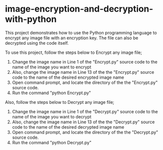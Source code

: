 # image-encryption-and-decryption-with-python

This project demonstrates how to use the Python programming language to encrypt any image file with an encryption key. 
The file can also be decrypted using the code itself.

To use this project, follow the steps below to Encrypt any image file;
1. Change the image name in Line 1 of the "Encrypt.py" source code to the name of the image you want to encrypt
2. Also, change the image name in Line 13 of the the "Encrypt.py" source code to the name of the  desired encrypted image name
3. Open command prompt, and locate the directory of the the "Encrypt.py" source code.
4. Run the command "python Encrypt.py"

Also, follow the steps below to Decrypt any image file;
1. Change the image name in Line 1 of the "Decrypt.py" source code to the name of the image you want to decrypt
2. Also, change the image name in Line 13 of the the "Decrypt.py" source code to the name of the  desired decrypted image name
3. Open command prompt, and locate the directory of the the "Decrypt.py" source code.
4. Run the command "python Decrypt.py"
